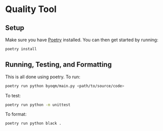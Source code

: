 # Quality Tool

## Setup

Make sure you have [Poetry](https://python-poetry.org/docs/) installed.
You can then get started by running:

```sh
poetry install
```

## Running, Testing, and Formatting

This is all done using poetry. To run:

```sh
poetry run python byoqm/main.py <path/to/source/code>
```

To test:

```sh
poetry run python -m unittest
```

To format:

```
poetry run python black .
```

